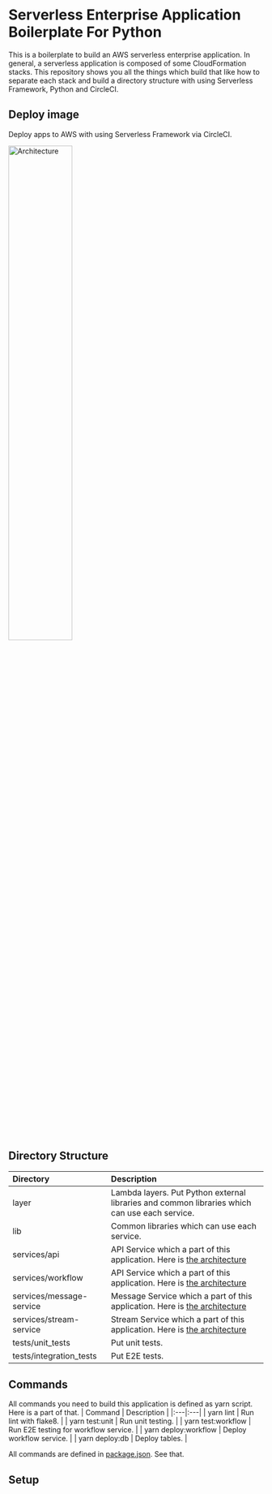 # Serverless Enterprise Application Boilerplate For Python
This is a boilerplate to build an AWS serverless enterprise application. In general, a serverless application is composed of some CloudFormation stacks. This repository shows you all the things which build that like how to separate each stack and build a directory structure with using Serverless Framework, Python and CircleCI.

## Deploy image
Deploy apps to AWS with using Serverless Framework via CircleCI.

<img src="https://raw.githubusercontent.com/serverless-operations/serverless-enterprise-application-boilerplate-for-python/master/service.png" alt="Architecture" width="50%;">

## Directory Structure

| Directory | Description |
|:---|:---|
|layer |Lambda layers. Put Python external libraries and common libraries which can use each service. |
|lib |Common libraries which can use each service. |
|services/api |API Service which a part of this application. Here is [the architecture](https://github.com/serverless-operations/serverless-enterprise-application-boilerplate-for-python/tree/master/services/api) |
|services/workflow |API Service which a part of this application. Here is [the architecture](https://github.com/serverless-operations/serverless-enterprise-application-boilerplate-for-python/tree/master/services/workflow-service) |
|services/message-service |Message Service which a part of this application. Here is [the architecture](https://github.com/serverless-operations/serverless-enterprise-application-boilerplate-for-python/tree/master/services/message-service) |
|services/stream-service |Stream Service which a part of this application. Here is [the architecture](https://github.com/serverless-operations/serverless-enterprise-application-boilerplate-for-python/tree/master/services/stream-service) |
|tests/unit_tests |Put unit tests. |
|tests/integration_tests |Put E2E tests. |

## Commands

All commands you need to build this application is defined as yarn script.
Here is a part of that.
| Command | Description |
|:---|:---|
| yarn lint | Run lint with flake8. |
| yarn test:unit | Run unit testing. |
| yarn test:workflow | Run E2E testing for workflow service. |
| yarn deploy:workflow | Deploy workflow service. |
| yarn deploy:db | Deploy tables. |

All commands are defined in [package.json](https://github.com/serverless-operations/serverless-enterprise-application-boilerplate-for-python/blob/master/package.json). See that.

## Setup
